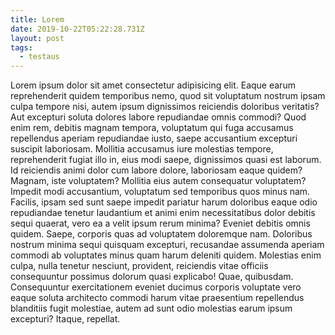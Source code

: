 ```yaml
---
title: Lorem
date: 2019-10-22T05:22:28.731Z
layout: post
tags:
  - testaus
---
```

Lorem ipsum dolor sit amet consectetur adipisicing elit. Eaque earum reprehenderit quidem temporibus nemo, quod sit voluptatum nostrum ipsam culpa tempore nisi, autem ipsum dignissimos reiciendis doloribus veritatis? Aut excepturi soluta dolores labore repudiandae omnis commodi? Quod enim rem, debitis magnam tempora, voluptatum qui fuga accusamus repellendus aperiam repudiandae iusto, saepe accusantium excepturi suscipit laboriosam. Mollitia accusamus iure molestias tempore, reprehenderit fugiat illo in, eius modi saepe, dignissimos quasi est laborum. Id reiciendis animi dolor cum labore dolore, laboriosam eaque quidem? Magnam, iste voluptatem? Mollitia eius autem consequatur voluptatem? Impedit modi accusantium, voluptatum sed temporibus quos minus nam. Facilis, ipsam sed sunt saepe impedit pariatur harum doloribus eaque odio repudiandae tenetur laudantium et animi enim necessitatibus dolor debitis sequi quaerat, vero ea a velit ipsum rerum minima? Eveniet debitis omnis quidem. Saepe, corporis quas ad voluptatem doloremque nam. Doloribus nostrum minima sequi quisquam excepturi, recusandae assumenda aperiam commodi ab voluptates minus quam harum deleniti quidem. Molestias enim culpa, nulla tenetur nesciunt, provident, reiciendis vitae officiis consequuntur possimus dolorum quasi explicabo! Quae, quibusdam. Consequuntur exercitationem eveniet ducimus corporis voluptate vero eaque soluta architecto commodi harum vitae praesentium repellendus blanditiis fugit molestiae, autem ad sunt odio molestias earum ipsum excepturi? Itaque, repellat.
